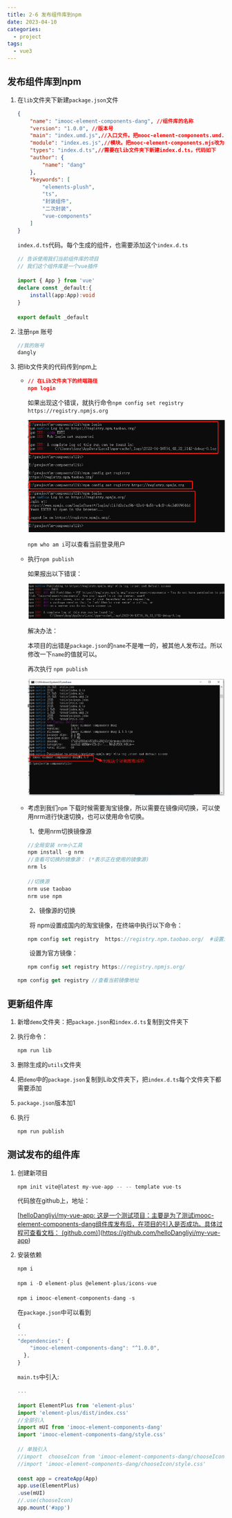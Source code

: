 ```yaml
---
title: 2-6 发布组件库到npm
date: 2023-04-10
categories:
  - project
tags:
  - vue3
---
```


## 发布组件库到npm

1. 在`lib`文件夹下新建`package.json`文件

   ```json
   {
       "name": "imooc-element-components-dang", //组件库的名称
       "version": "1.0.0", //版本号
       "main": "index.umd.js",//入口文件。把mooc-element-components.umd.js改为index.umd.js
       "module": "index.es.js",//模块。把mooc-element-components.mjs改为index.es.js
       "types": "index.d.ts",//需要在lib文件夹下新建index.d.ts，代码如下
       "author": {
           "name": "dang"
       },
       "keywords": [
           "elements-plush",
           "ts",
           "封装组件",
           "二次封装",
           "vue-components"
       ]
   }
   ```

   `index.d.ts`代码。每个生成的组件，也需要添加这个`index.d.ts`

   ```typescript
   // 告诉使用我们当前组件库的项目
   // 我们这个组件库是一个vue插件
   
   import { App } from 'vue'
   declare const _default:{
       install(app:App):void
   }
   
   export default _default
   ```

2. 注册`npm` 账号

   ```javascript
   //我的账号
   dangly
   ```

   

3. 把lib文件夹的代码传到npm上

   - ```json
     // 在Lib文件夹下的终端路径
     npm login
     ```

     如果出现这个错误，就执行命令`npm config set registry https://registry.npmjs.org` 

     ![bg2](.\img\bg2.png)

     

     `npm who am i`可以查看当前登录用户

     

   - 执行`npm publish`

     如果报出以下错误：

     ![bg2](.\img\bg3.png)

     解决办法：

     本项目的出错是`package.json`的`name`不是唯一的，被其他人发布过。所以修改一下`name`的值就可以。

     

     再次执行 `npm publish`

     ![bg2](.\img\bg4.png)

     

   - 考虑到我们`npm` 下载时候需要淘宝镜像，所以需要在镜像间切换，可以使用nrm进行快速切换，也可以使用命令切换。

     ​	1、使用nrm切换镜像源

        ```javascript
        //全局安装 nrm小工具
        npm install -g nrm 
        //查看可切换的镜像源： (*表示正在使用的镜像源)
     nrm ls
        
     //切换源
        nrm use taobao
     nrm use npm
        ```

     ​	2、镜像源的切换

     ​	将 npm设置成国内的淘宝镜像，在终端中执行以下命令：

        ```javascript
        npm config set registry  https://registry.npm.taobao.org/  #设置淘宝镜像地址
        ```

        ​	设置为官方镜像：

        ```javascript
        npm config set registry https://registry.npmjs.org/
        ```

    ```javascript
    npm config get registry //查看当前镜像地址
    ```

## 更新组件库

1. 新增`demo`文件夹：把`package.json`和`index.d.ts`复制到文件夹下

2. 执行命令：

   ```javascript
   npm run lib
   ```

3. 删除生成的`utils`文件夹

4. 把`demo`中的`package.json`复制到Lib文件夹下，把`index.d.ts`每个文件夹下都需要添加

5. `package.json`版本加1

6. 执行

   ```javascript
   npm run publish
   ```

## 测试发布的组件库

1. 创建新项目

   ```javascript
   npm init vite@latest my-vue-app -- -- template vue-ts
   ```

   代码放在github上，地址：

   [[helloDangliyi/my-vue-app: 这是一个测试项目：主要是为了测试imooc-element-components-dang组件库发布后，在项目的引入是否成功。具体过程可查看文档： (github.com)](https://github.com/helloDangliyi/my-vue-app)](https://github.com/helloDangliyi/my-vue-app)

2. 安装依赖

   ```javascript
   npm i 
   
   npm i -D element-plus @element-plus/icons-vue
   
   npm i imooc-element-components-dang -s
   ```

   在`package.json`中可以看到

   ```javascript
   {
   ...
   "dependencies": {
       "imooc-element-components-dang": "^1.0.0",
     },
   }
   ```

   `main.ts`中引入:

   ```typescript
   ...
   
   import ElementPlus from 'element-plus'
   import 'element-plus/dist/index.css'
   //全部引入
   import mUI from 'imooc-element-components-dang'
   import 'imooc-element-components-dang/style.css'
   
   // 单独引入
   //import  chooseIcon from 'imooc-element-components-dang/chooseIcon'
   //import 'imooc-element-components-dang/chooseIcon/style.css'
   
   const app = createApp(App)
   app.use(ElementPlus)
   .use(mUI)
   //.use(chooseIcon)
   app.mount('#app')
   ```

   
